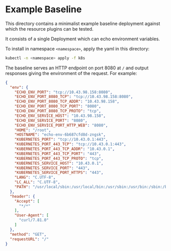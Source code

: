 # Example Baseline

This directory contains a minimalist example baseline deployment 
against which the resource plugins can be tested. 

It consists of a single Deployment which can echo environment variables.

To install in namespace `<namespace>`, apply the yaml in this directory:

```bash
kubectl -n <namespace> apply -f k8s
```

The baseline serves an HTTP endpoint on port 8080 at `/` and output responses
giving the environment of the request.  For example:

```json
{
  "env": {
    "ECHO_ENV_PORT": "tcp://10.43.98.158:8080",
    "ECHO_ENV_PORT_8080_TCP": "tcp://10.43.98.158:8080",
    "ECHO_ENV_PORT_8080_TCP_ADDR": "10.43.98.158",
    "ECHO_ENV_PORT_8080_TCP_PORT": "8080",
    "ECHO_ENV_PORT_8080_TCP_PROTO": "tcp",
    "ECHO_ENV_SERVICE_HOST": "10.43.98.158",
    "ECHO_ENV_SERVICE_PORT": "8080",
    "ECHO_ENV_SERVICE_PORT_HTTP_WEB": "8080",
    "HOME": "/root",
    "HOSTNAME": "echo-env-6b687cfd8d-zngsk",
    "KUBERNETES_PORT": "tcp://10.43.0.1:443",
    "KUBERNETES_PORT_443_TCP": "tcp://10.43.0.1:443",
    "KUBERNETES_PORT_443_TCP_ADDR": "10.43.0.1",
    "KUBERNETES_PORT_443_TCP_PORT": "443",
    "KUBERNETES_PORT_443_TCP_PROTO": "tcp",
    "KUBERNETES_SERVICE_HOST": "10.43.0.1",
    "KUBERNETES_SERVICE_PORT": "443",
    "KUBERNETES_SERVICE_PORT_HTTPS": "443",
    "LANG": "C.UTF-8",
    "LC_ALL": "C.UTF-8",
    "PATH": "/usr/local/sbin:/usr/local/bin:/usr/sbin:/usr/bin:/sbin:/bin"
  },
  "header": {
    "Accept": [
      "*/*"
    ],
    "User-Agent": [
      "curl/7.81.0"
    ]
  },
  "method": "GET",
  "requestURL": "/"
}

```

